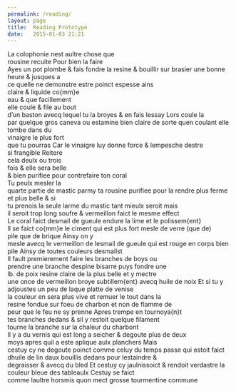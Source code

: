 ```yaml
---
permalink: /reading/
layout: page
title:  Reading Prototype
date:   2015-01-03 21:21
---
```


<div class="reading">
  <div class="image-viewer">
  </div>
  <div class="page">
    <div class="part-1">
      La colophonie nest aultre chose que <br/>
      rousine recuite Pour bien la faire<br/>
      Ayes un pot plombe & fais fondre la resine & bouillir sur brasier une bonne heure & jusques a<br/>
      ce quelle ne demonstre estre poinct espesse ains<br/>
      claire & liquide co{mm}e<br/>
      eau & que facillement<br/>
      elle coule & file au bout<br/>
      d’un baston avecq lequel tu la broyes & en fais lessay Lors coule la<br/>
      par quelque gros caneva ou estamine bien claire de sorte quen coulant elle tombe dans du<br/>
      vinaigre le plus fort<br/>
      que tu pourras Car le vinaigre luy donne force & lempesche destre<br/>
      si frangible Reitere<br/>
      cela deulx ou trois<br/>
      fois & elle sera belle<br/>
      & bien purifiee pour contrefaire ton coral<br/>
      Tu peulx mesler la<br/>
      quarte partie de mastic parmy ta rousine purifiee pour la rendre plus ferme et plus belle & si<br/>
      tu prenois la seule larme du mastic tant mieulx seroit mais<br/>
      il seroit trop long soufre & vermeillon faict le mesme effect<br/>
    </div>
    <div class="part-2">
     Le coral faict desmail de gueule endure la lime et le polissem{ent}<br/>
    </div>
    <div class="part-3">
      Il se faict co{mm}e le ciment qui est plus fort mesle de verre (que de)<br/>
      pile que de brique Ainsy on y<br/>
      mesle avecq le vermeillon de lesmail de gueule qui est rouge en corps bien pile Ainsy de toutes couleurs desmailst<br/>
    </div>
    <div class="part-4">
      Il fault premierement faire les branches de boys ou<br/>
      prendre une branche despine bisarre puys fondre une<br/>
      lb. de poix resine claire de la plus belle et y mectre<br/>
      une once de vermeillon broye subtillem{ent} avecq huile de noix Et si tu y adjoustes un peu de laque platte de venise<br/>
      la couleur en sera plus vive et remuer le tout dans la<br/>
      resine fondue sur foeu de charbon et non de flamme de<br/>
      peur que le feu ne sy prenne Apres trempe en tournoya{n}t<br/>
      tes branches dedans & sil y restoit quelque filament<br/>
      tourne la branche sur la chaleur du charbont<br/>
    </div>
    <div class="part-5">
      Il y a du vernis qui est long a seicher & degoute plus de deux<br/>
      moys apres quil a este aplique aulx planchers Mais<br/>
      cestuy cy ne degoute poinct comme celuy du temps passe qui estoit faict dhuile de lin daux bouillis dedans pour lestaindre &<br/>
      degraisser & avecq du bled Et cestuy cy jaulnissoict & rendoit verdastre la couleur bleue des tableaulx Cestuy se faict<br/>
      comme laultre horsmis quon mect grosse tourmentine commune<br/>
    </div>
  </div>
</div>
